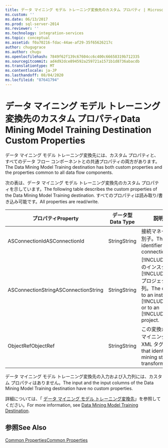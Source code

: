 ```yaml
---
title: データ マイニング モデル トレーニング変換先のカスタム プロパティ | Microsoft Docs
ms.custom: ''
ms.date: 06/13/2017
ms.prod: sql-server-2014
ms.reviewer: ''
ms.technology: integration-services
ms.topic: conceptual
ms.assetid: f0a70216-fdac-44ae-af29-35f65626217c
author: chugugrace
ms.author: chugu
ms.openlocfilehash: 7849f62f139c67604cc6c400c66658319b712335
ms.sourcegitcommit: ad4d92dce894592a259721a1571b1d8736abacdb
ms.translationtype: MT
ms.contentlocale: ja-JP
ms.lasthandoff: 08/04/2020
ms.locfileid: "87641794"
---
```

# <a name="data-mining-model-training-destination-custom-properties"></a><span data-ttu-id="9488a-102">データ マイニング モデル トレーニング変換先のカスタム プロパティ</span><span class="sxs-lookup"><span data-stu-id="9488a-102">Data Mining Model Training Destination Custom Properties</span></span>
  <span data-ttu-id="9488a-103">データ マイニング モデル トレーニング変換先には、カスタム プロパティと、すべてのデータ フロー コンポーネントとの共通プロパティの両方があります。</span><span class="sxs-lookup"><span data-stu-id="9488a-103">The Data Mining Model Training destination has both custom properties and the properties common to all data flow components.</span></span>  
  
 <span data-ttu-id="9488a-104">次の表は、データ マイニング モデル トレーニング変換先のカスタム プロパティを示しています。</span><span class="sxs-lookup"><span data-stu-id="9488a-104">The following table describes the custom properties of the Data Mining Model Training destination.</span></span> <span data-ttu-id="9488a-105">すべてのプロパティは読み取り/書き込み可能です。</span><span class="sxs-lookup"><span data-stu-id="9488a-105">All properties are read/write.</span></span>  
  
|<span data-ttu-id="9488a-106">プロパティ</span><span class="sxs-lookup"><span data-stu-id="9488a-106">Property</span></span>|<span data-ttu-id="9488a-107">データ型</span><span class="sxs-lookup"><span data-stu-id="9488a-107">Data Type</span></span>|<span data-ttu-id="9488a-108">説明</span><span class="sxs-lookup"><span data-stu-id="9488a-108">Description</span></span>|  
|--------------|---------------|-----------------|  
|<span data-ttu-id="9488a-109">ASConnectionId</span><span class="sxs-lookup"><span data-stu-id="9488a-109">ASConnectionId</span></span>|<span data-ttu-id="9488a-110">String</span><span class="sxs-lookup"><span data-stu-id="9488a-110">String</span></span>|<span data-ttu-id="9488a-111">接続マネージャーの一意識別子。</span><span class="sxs-lookup"><span data-stu-id="9488a-111">The unique identifier of the connection manager.</span></span>|  
|<span data-ttu-id="9488a-112">ASConnectionString</span><span class="sxs-lookup"><span data-stu-id="9488a-112">ASConnectionString</span></span>|<span data-ttu-id="9488a-113">String</span><span class="sxs-lookup"><span data-stu-id="9488a-113">String</span></span>|<span data-ttu-id="9488a-114">[!INCLUDE[ssASnoversion](../../includes/ssasnoversion-md.md)] のインスタンスまたは [!INCLUDE[ssASnoversion](../../includes/ssasnoversion-md.md)] プロジェクトへの接続文字列。</span><span class="sxs-lookup"><span data-stu-id="9488a-114">The connection string to an instance of [!INCLUDE[ssASnoversion](../../includes/ssasnoversion-md.md)] or to an [!INCLUDE[ssASnoversion](../../includes/ssasnoversion-md.md)] project.</span></span>|  
|<span data-ttu-id="9488a-115">ObjectRef</span><span class="sxs-lookup"><span data-stu-id="9488a-115">ObjectRef</span></span>|<span data-ttu-id="9488a-116">String</span><span class="sxs-lookup"><span data-stu-id="9488a-116">String</span></span>|<span data-ttu-id="9488a-117">この変換が使用するデータ マイニング構造を指定する XML タグ。</span><span class="sxs-lookup"><span data-stu-id="9488a-117">An XML tag that identifies the data mining structure that the transformation uses.</span></span>|  
  
 <span data-ttu-id="9488a-118">データ マイニング モデル トレーニング変換先の入力および入力列には、カスタム プロパティはありません。</span><span class="sxs-lookup"><span data-stu-id="9488a-118">The input and the input columns of the Data Mining Model Training destination have no custom properties.</span></span>  
  
 <span data-ttu-id="9488a-119">詳細については、「 [データ マイニング モデル トレーニング変換先](data-mining-model-training-destination.md)」を参照してください。</span><span class="sxs-lookup"><span data-stu-id="9488a-119">For more information, see [Data Mining Model Training Destination](data-mining-model-training-destination.md).</span></span>  
  
## <a name="see-also"></a><span data-ttu-id="9488a-120">参照</span><span class="sxs-lookup"><span data-stu-id="9488a-120">See Also</span></span>  
 [<span data-ttu-id="9488a-121">Common Properties</span><span class="sxs-lookup"><span data-stu-id="9488a-121">Common Properties</span></span>](../common-properties.md)  
  
  
